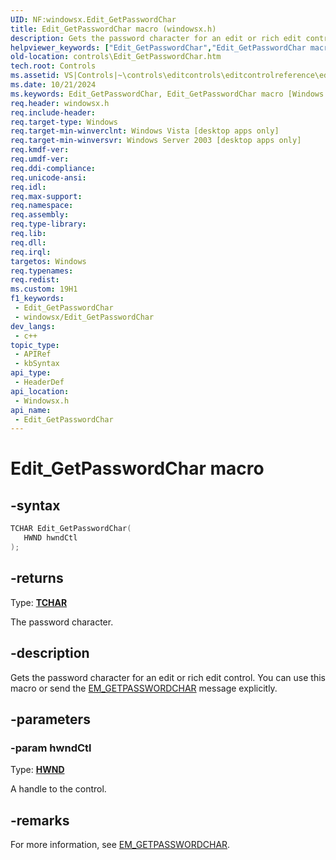 ```yaml
---
UID: NF:windowsx.Edit_GetPasswordChar
title: Edit_GetPasswordChar macro (windowsx.h)
description: Gets the password character for an edit or rich edit control. You can use this macro or send the EM_GETPASSWORDCHAR message explicitly.
helpviewer_keywords: ["Edit_GetPasswordChar","Edit_GetPasswordChar macro [Windows Controls]","_win32_Edit_GetPasswordChar","_win32_Edit_GetPasswordChar_cpp","controls.Edit_GetPasswordChar","controls._win32_Edit_GetPasswordChar","windowsx/Edit_GetPasswordChar"]
old-location: controls\Edit_GetPasswordChar.htm
tech.root: Controls
ms.assetid: VS|Controls|~\controls\editcontrols\editcontrolreference\editcontrolmacros\edit_getpasswordchar.htm
ms.date: 10/21/2024
ms.keywords: Edit_GetPasswordChar, Edit_GetPasswordChar macro [Windows Controls], _win32_Edit_GetPasswordChar, _win32_Edit_GetPasswordChar_cpp, controls.Edit_GetPasswordChar, controls._win32_Edit_GetPasswordChar, windowsx/Edit_GetPasswordChar
req.header: windowsx.h
req.include-header: 
req.target-type: Windows
req.target-min-winverclnt: Windows Vista [desktop apps only]
req.target-min-winversvr: Windows Server 2003 [desktop apps only]
req.kmdf-ver: 
req.umdf-ver: 
req.ddi-compliance: 
req.unicode-ansi: 
req.idl: 
req.max-support: 
req.namespace: 
req.assembly: 
req.type-library: 
req.lib: 
req.dll: 
req.irql: 
targetos: Windows
req.typenames: 
req.redist: 
ms.custom: 19H1
f1_keywords:
 - Edit_GetPasswordChar
 - windowsx/Edit_GetPasswordChar
dev_langs:
 - c++
topic_type:
 - APIRef
 - kbSyntax
api_type:
 - HeaderDef
api_location:
 - Windowsx.h
api_name:
 - Edit_GetPasswordChar
---
```


# Edit_GetPasswordChar macro

## -syntax

```cpp
TCHAR Edit_GetPasswordChar(
   HWND hwndCtl
);
```

## -returns

Type: **[TCHAR](/windows/desktop/winprog/windows-data-types)**

The password character.


## -description

Gets the password character for an edit or rich edit control. You can use this macro or send the <a href="/windows/desktop/Controls/em-getpasswordchar">EM_GETPASSWORDCHAR</a> message explicitly.

## -parameters

### -param hwndCtl

Type: <b><a href="/windows/desktop/WinProg/windows-data-types">HWND</a></b>

A handle to the control.

## -remarks

For more information, see <a href="/windows/desktop/Controls/em-getpasswordchar">EM_GETPASSWORDCHAR</a>.
